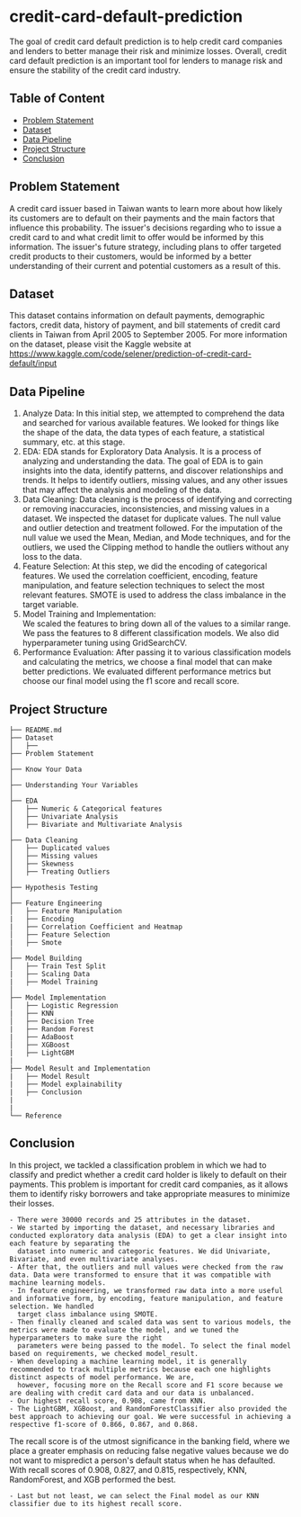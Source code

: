 # credit-card-default-prediction
The goal of credit card default prediction is to help credit card companies and lenders to better manage their risk and minimize losses. Overall, credit card default prediction is an important tool for lenders to manage risk and ensure the stability of the credit card industry.

## Table of Content
  * [Problem Statement](#problem-statement)
  * [Dataset](#dataset)
  * [Data Pipeline](#data-pipeline)
  * [Project Structure](#project-structure)
  * [Conclusion](#conclusion)


## Problem Statement
A credit card issuer based in Taiwan wants to learn more about how likely its customers are to default on their payments and the main factors that influence this probability. The issuer's decisions regarding who to issue a credit card to and what credit limit to offer would be informed by this information. The issuer's future strategy, including plans to offer targeted credit products to their customers, would be informed by a better understanding of their current and potential customers as a result of this.


## Dataset
This dataset contains information on default payments, demographic factors, credit data, history of payment, and bill statements of credit card clients in Taiwan from April 2005 to September 2005. For more information on the dataset, please visit the Kaggle website at https://www.kaggle.com/code/selener/prediction-of-credit-card-default/input


## Data Pipeline
  1. Analyze Data: 
      In this initial step, we attempted to comprehend the data and searched for various available features. We looked for things like the shape of the data, the 
      data types of each feature, a statistical summary, etc. at this stage.
  2. EDA: 
      EDA stands for Exploratory Data Analysis. It is a process of analyzing and understanding the data. The goal of EDA is to gain insights into the data, identify 
      patterns, and discover relationships and trends. It helps to identify outliers, missing values, and any other issues that may affect the analysis and modeling 
      of the data.
  3. Data Cleaning: 
      Data cleaning is the process of identifying and correcting or removing inaccuracies, inconsistencies, and missing values in a dataset. We inspected the dataset 
      for duplicate values. The null value and outlier detection and treatment followed. For the imputation of the null value we used the Mean, Median, and Mode 
      techniques, and for the outliers, we used the Clipping method to handle the outliers without any loss to the data.
  4. Feature Selection: 
      At this step, we did the encoding of categorical features. We used the correlation coefficient, encoding, feature manipulation, and feature selection techniques to select 
      the most relevant features. SMOTE is used to address the class imbalance in the target variable.
  5. Model Training and Implementation:  
      We scaled the features to bring down all of the values to a similar range. We pass the features to 8 different classification models. We also did 
      hyperparameter tuning using GridSearchCV.
  6. Performance Evaluation: 
      After passing it to various classification models and calculating the metrics, we choose a final model that can make better predictions. We evaluated different 
      performance metrics but choose our final model using the f1 score and recall score.


## Project Structure
```
├── README.md
├── Dataset 
│   ├── 
├── Problem Statement
│
├── Know Your Data
│
├── Understanding Your Variables
│
├── EDA
│   ├── Numeric & Categorical features
│   ├── Univariate Analysis
│   ├── Bivariate and Multivariate Analysis
│
├── Data Cleaning
│   ├── Duplicated values
│   ├── Missing values
│   ├── Skewness
│   ├── Treating Outliers
│ 
├── Hypothesis Testing
│
├── Feature Engineering
│   ├── Feature Manipulation
|   ├── Encoding
|   ├── Correlation Coefficient and Heatmap
│   ├── Feature Selection
|   ├── Smote
│
├── Model Building
│   ├── Train Test Split
|   ├── Scaling Data
|   ├── Model Training
│
├── Model Implementation
│   ├── Logistic Regression
|   ├── KNN
│   ├── Decision Tree
|   ├── Random Forest
|   ├── AdaBoost
│   ├── XGBoost
|   ├── LightGBM
|
├── Model Result and Implementation
|   ├── Model Result
|   ├── Model explainability
|   ├── Conclusion
|
| 
└── Reference
```


## Conclusion
In this project, we tackled a classification problem in which we had to classify and predict whether a credit card holder is likely to default on their payments. This problem is important for credit card companies, as it allows them to identify risky borrowers and take appropriate measures to minimize their losses.


    - There were 30000 records and 25 attributes in the dataset.
    - We started by importing the dataset, and necessary libraries and conducted exploratory data analysis (EDA) to get a clear insight into each feature by separating the 
      dataset into numeric and categoric features. We did Univariate, Bivariate, and even multivariate analyses.
    - After that, the outliers and null values were checked from the raw data. Data were transformed to ensure that it was compatible with machine learning models.
    - In feature engineering, we transformed raw data into a more useful and informative form, by encoding, feature manipulation, and feature selection. We handled 
      target class imbalance using SMOTE.
    - Then finally cleaned and scaled data was sent to various models, the metrics were made to evaluate the model, and we tuned the hyperparameters to make sure the right 
      parameters were being passed to the model. To select the final model based on requirements, we checked model_result.
    - When developing a machine learning model, it is generally recommended to track multiple metrics because each one highlights distinct aspects of model performance. We are, 
      however, focusing more on the Recall score and F1 score because we are dealing with credit card data and our data is unbalanced.
    - Our highest recall score, 0.908, came from KNN.
    - The LightGBM, XGBoost, and RandomForestClassifier also provided the best approach to achieving our goal. We were successful in achieving a respective f1-score of 0.866, 0.867, and 0.868.

The recall score is of the utmost significance in the banking field, where we place a greater emphasis on reducing false negative values because we do not want to mispredict a person's default status when he has defaulted. With recall scores of 0.908, 0.827, and 0.815, respectively, KNN, RandomForest, and XGB performed the best.

    - Last but not least, we can select the Final model as our KNN classifier due to its highest recall score.



